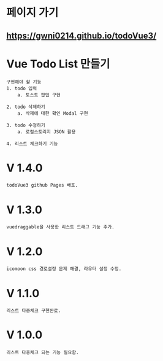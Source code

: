 # 페이지 가기
## https://gwni0214.github.io/todoVue3/

# Vue Todo List 만들기  

    구현해야 할 기능
    1. todo 입력
        a. 토스트 팝업 구현

    2. todo 삭제하기
        a. 삭제에 대한 확인 Modal 구현

    3. todo 수정하기
        a. 로컬스토리지 JSON 활용

    4. 리스트 체크하기 기능

# V 1.4.0
    todoVue3 github Pages 배포.

# V 1.3.0
    vuedraggable을 사용한 리스트 드래그 기능 추가.

# V 1.2.0
    icomoon css 경로설정 문제 해결, 라우터 설정 수정.

# V 1.1.0
    리스트 다중체크 구현완료.

# V 1.0.0
    리스트 다중체크 되는 기능 필요함.
